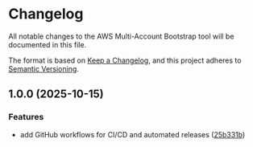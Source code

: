 # Changelog

All notable changes to the AWS Multi-Account Bootstrap tool will be documented in this file.

The format is based on [Keep a Changelog](https://keepachangelog.com/en/1.0.0/),
and this project adheres to [Semantic Versioning](https://semver.org/spec/v2.0.0.html).

## 1.0.0 (2025-10-15)

### Features

* add GitHub workflows for CI/CD and automated releases ([25b331b](https://github.com/damon-houk/aws-multi-account-bootstrap/commit/25b331ba100d51036faa5c5ee778fe04e92e91a1))
